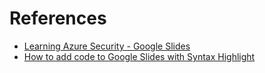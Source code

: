 # References

- [Learning Azure Security - Google Slides](https://docs.google.com/presentation/d/16CBOokGqt4LYQB_GKjZ99NGgKBUSqEHbptJjvE-w24k/edit?slide=id.p#slide=id.p)
- [How to add code to Google Slides with Syntax Highlight](https://www.youtube.com/watch?v=tN0BctgKmy8)
